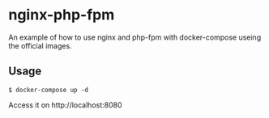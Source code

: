 # nginx-php-fpm
An example of how to use nginx and php-fpm with docker-compose useing the official images.

## Usage

```
$ docker-compose up -d
```

Access it on http://localhost:8080